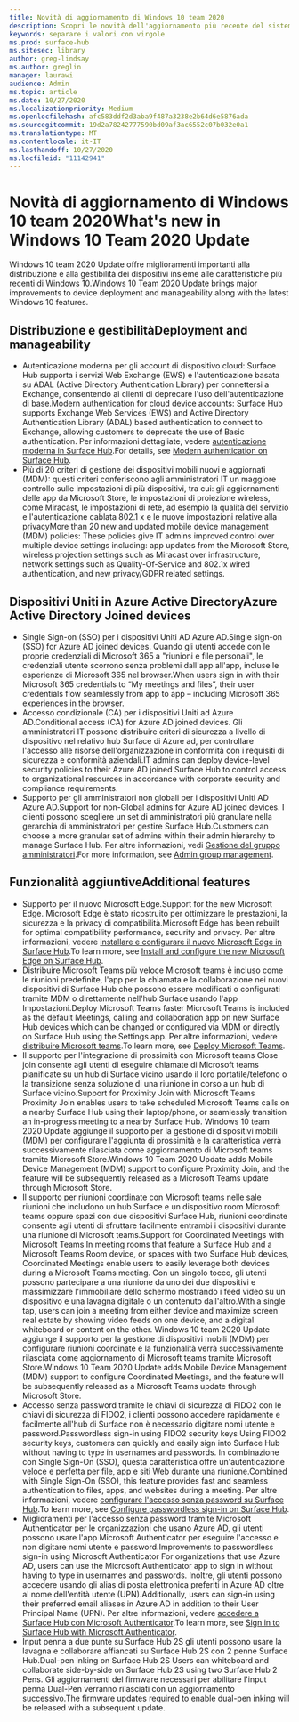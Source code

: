 ```yaml
---
title: Novità di aggiornamento di Windows 10 team 2020
description: Scopri le novità dell'aggiornamento più recente del sistema operativo Surface Hub, Windows 10 team 2020 Update.
keywords: separare i valori con virgole
ms.prod: surface-hub
ms.sitesec: library
author: greg-lindsay
ms.author: greglin
manager: laurawi
audience: Admin
ms.topic: article
ms.date: 10/27/2020
ms.localizationpriority: Medium
ms.openlocfilehash: afc583ddf2d3aba9f487a3238e2b64d6e5876ada
ms.sourcegitcommit: 19d2a78242777590bd09af3ac6552c07b032e0a1
ms.translationtype: MT
ms.contentlocale: it-IT
ms.lasthandoff: 10/27/2020
ms.locfileid: "11142941"
---
```

# <span data-ttu-id="84704-104">Novità di aggiornamento di Windows 10 team 2020</span><span class="sxs-lookup"><span data-stu-id="84704-104">What's new in Windows 10 Team 2020 Update</span></span>

<span data-ttu-id="84704-105">Windows 10 team 2020 Update offre miglioramenti importanti alla distribuzione e alla gestibilità dei dispositivi insieme alle caratteristiche più recenti di Windows 10.</span><span class="sxs-lookup"><span data-stu-id="84704-105">Windows 10 Team 2020 Update brings major improvements to device deployment and manageability along with the latest Windows 10 features.</span></span>

##  <span data-ttu-id="84704-106">Distribuzione e gestibilità</span><span class="sxs-lookup"><span data-stu-id="84704-106">Deployment and manageability</span></span>

- <span data-ttu-id="84704-107">Autenticazione moderna per gli account di dispositivo cloud: Surface Hub supporta i servizi Web Exchange (EWS) e l'autenticazione basata su ADAL (Active Directory Authentication Library) per connettersi a Exchange, consentendo ai clienti di deprecare l'uso dell'autenticazione di base.</span><span class="sxs-lookup"><span data-stu-id="84704-107">Modern authentication for cloud device accounts: Surface Hub supports Exchange Web Services (EWS) and Active Directory Authentication Library (ADAL) based authentication to connect to Exchange, allowing customers to deprecate the use of Basic authentication.</span></span> <span data-ttu-id="84704-108">Per informazioni dettagliate, vedere [autenticazione moderna in Surface Hub](https://docs.microsoft.com/surface-hub/surface-hub-modern-auth).</span><span class="sxs-lookup"><span data-stu-id="84704-108">For details, see [Modern authentication on Surface Hub](https://docs.microsoft.com/surface-hub/surface-hub-modern-auth).</span></span>
- <span data-ttu-id="84704-109">Più di 20 criteri di gestione dei dispositivi mobili nuovi e aggiornati (MDM): questi criteri conferiscono agli amministratori IT un maggiore controllo sulle impostazioni di più dispositivi, tra cui: gli aggiornamenti delle app da Microsoft Store, le impostazioni di proiezione wireless, come Miracast, le impostazioni di rete, ad esempio la qualità del servizio e l'autenticazione cablata 802.1 x e le nuove impostazioni relative alla privacy</span><span class="sxs-lookup"><span data-stu-id="84704-109">More than 20 new and updated mobile device management (MDM) policies:       These policies give IT admins improved control over multiple device settings including: app updates from the Microsoft Store, wireless projection settings such as Miracast over infrastructure, network settings such as Quality-Of-Service and 802.1x wired authentication, and new privacy/GDPR related settings.</span></span>

##  <span data-ttu-id="84704-110">Dispositivi Uniti in Azure Active Directory</span><span class="sxs-lookup"><span data-stu-id="84704-110">Azure Active Directory Joined devices</span></span>

- <span data-ttu-id="84704-111">Single Sign-on (SSO) per i dispositivi Uniti AD Azure AD.</span><span class="sxs-lookup"><span data-stu-id="84704-111">Single sign-on (SSO) for Azure AD joined devices.</span></span> <span data-ttu-id="84704-112">Quando gli utenti accede con le proprie credenziali di Microsoft 365 a "riunioni e file personali", le credenziali utente scorrono senza problemi dall'app all'app, incluse le esperienze di Microsoft 365 nel browser.</span><span class="sxs-lookup"><span data-stu-id="84704-112">When users sign in with their Microsoft 365 credentials to “My meetings and files”, their user credentials flow seamlessly from app to app – including Microsoft 365 experiences in the browser.</span></span>
- <span data-ttu-id="84704-113">Accesso condizionale (CA) per i dispositivi Uniti ad Azure AD.</span><span class="sxs-lookup"><span data-stu-id="84704-113">Conditional access (CA) for Azure AD joined devices.</span></span>        <span data-ttu-id="84704-114">Gli amministratori IT possono distribuire criteri di sicurezza a livello di dispositivo nel relativo hub Surface di Azure ad, per controllare l'accesso alle risorse dell'organizzazione in conformità con i requisiti di sicurezza e conformità aziendali.</span><span class="sxs-lookup"><span data-stu-id="84704-114">IT admins can deploy device-level security policies to their Azure AD joined Surface Hub to control access to organizational resources in accordance with corporate security and compliance requirements.</span></span>
- <span data-ttu-id="84704-115">Supporto per gli amministratori non globali per i dispositivi Uniti AD Azure AD.</span><span class="sxs-lookup"><span data-stu-id="84704-115">Support for non-Global admins for Azure AD joined devices.</span></span>        <span data-ttu-id="84704-116">I clienti possono scegliere un set di amministratori più granulare nella gerarchia di amministratori per gestire Surface Hub.</span><span class="sxs-lookup"><span data-stu-id="84704-116">Customers can choose a more granular set of admins within their admin hierarchy to manage Surface Hub.</span></span> <span data-ttu-id="84704-117">Per altre informazioni, vedi [Gestione del gruppo amministratori](https://docs.microsoft.com/surface-hub/admin-group-management-for-surface-hub).</span><span class="sxs-lookup"><span data-stu-id="84704-117">For more information, see [Admin group management](https://docs.microsoft.com/surface-hub/admin-group-management-for-surface-hub).</span></span>


## <span data-ttu-id="84704-118">Funzionalità aggiuntive</span><span class="sxs-lookup"><span data-stu-id="84704-118">Additional features</span></span>


- <span data-ttu-id="84704-119">Supporto per il nuovo Microsoft Edge.</span><span class="sxs-lookup"><span data-stu-id="84704-119">Support for the new Microsoft Edge.</span></span> <span data-ttu-id="84704-120">Microsoft Edge è stato ricostruito per ottimizzare le prestazioni, la sicurezza e la privacy di compatibilità.</span><span class="sxs-lookup"><span data-stu-id="84704-120">Microsoft Edge has been rebuilt for optimal compatibility performance, security and privacy.</span></span> <span data-ttu-id="84704-121">Per altre informazioni, vedere [installare e configurare il nuovo Microsoft Edge in Surface Hub](https://docs.microsoft.com/surface-hub/surface-hub-install-chromium-edge).</span><span class="sxs-lookup"><span data-stu-id="84704-121">To learn more, see [Install and configure the new Microsoft Edge on Surface Hub](https://docs.microsoft.com/surface-hub/surface-hub-install-chromium-edge).</span></span>
- <span data-ttu-id="84704-122">Distribuire Microsoft Teams più veloce Microsoft teams è incluso come le riunioni predefinite, l'app per la chiamata e la collaborazione nei nuovi dispositivi di Surface Hub che possono essere modificati o configurati tramite MDM o direttamente nell'hub Surface usando l'app Impostazioni.</span><span class="sxs-lookup"><span data-stu-id="84704-122">Deploy Microsoft Teams faster           Microsoft Teams is included as the default Meetings, calling and collaboration app on new Surface Hub devices which can be changed or configured via MDM or directly on Surface Hub using the Settings app.</span></span> <span data-ttu-id="84704-123">Per altre informazioni, vedere [distribuire Microsoft teams](https://docs.microsoft.com/MicrosoftTeams/teams-surface-hub).</span><span class="sxs-lookup"><span data-stu-id="84704-123">To learn more, see [Deploy Microsoft Teams](https://docs.microsoft.com/MicrosoftTeams/teams-surface-hub).</span></span>
- <span data-ttu-id="84704-124">Il supporto per l'integrazione di prossimità con Microsoft teams Close join consente agli utenti di eseguire chiamate di Microsoft teams pianificate su un hub di Surface vicino usando il loro portatile/telefono o la transizione senza soluzione di una riunione in corso a un hub di Surface vicino.</span><span class="sxs-lookup"><span data-stu-id="84704-124">Support for Proximity Join with Microsoft Teams  Proximity Join enables users to take scheduled Microsoft Teams calls on a nearby Surface Hub using their laptop/phone, or seamlessly transition an in-progress meeting to a nearby Surface Hub.</span></span> <span data-ttu-id="84704-125">Windows 10 team 2020 Update aggiunge il supporto per la gestione di dispositivi mobili (MDM) per configurare l'aggiunta di prossimità e la caratteristica verrà successivamente rilasciata come aggiornamento di Microsoft teams tramite Microsoft Store.</span><span class="sxs-lookup"><span data-stu-id="84704-125">Windows 10 Team 2020 Update adds Mobile Device Management (MDM) support to configure Proximity Join, and the feature will be subsequently released as a Microsoft Teams update through Microsoft Store.</span></span>
- <span data-ttu-id="84704-126">Il supporto per riunioni coordinate con Microsoft teams nelle sale riunioni che includono un hub Surface e un dispositivo room Microsoft teams oppure spazi con due dispositivi Surface Hub, riunioni coordinate consente agli utenti di sfruttare facilmente entrambi i dispositivi durante una riunione di Microsoft teams.</span><span class="sxs-lookup"><span data-stu-id="84704-126">Support for Coordinated Meetings with Microsoft Teams In meeting rooms that feature a Surface Hub and a Microsoft Teams Room device, or spaces with two Surface Hub devices, Coordinated Meetings enable users to easily leverage both devices during a Microsoft Teams meeting.</span></span> <span data-ttu-id="84704-127">Con un singolo tocco, gli utenti possono partecipare a una riunione da uno dei due dispositivi e massimizzare l'immobiliare dello schermo mostrando i feed video su un dispositivo e una lavagna digitale o un contenuto dall'altro.</span><span class="sxs-lookup"><span data-stu-id="84704-127">With a single tap, users can join a meeting from either device and maximize screen real estate by showing video feeds on one device, and a digital whiteboard or content on the other.</span></span> <span data-ttu-id="84704-128">Windows 10 team 2020 Update aggiunge il supporto per la gestione di dispositivi mobili (MDM) per configurare riunioni coordinate e la funzionalità verrà successivamente rilasciata come aggiornamento di Microsoft teams tramite Microsoft Store.</span><span class="sxs-lookup"><span data-stu-id="84704-128">Windows 10 Team 2020 Update adds Mobile Device Management (MDM) support to configure Coordinated Meetings, and the feature will be subsequently released as a Microsoft Teams update through Microsoft Store.</span></span>
- <span data-ttu-id="84704-129">Accesso senza password tramite le chiavi di sicurezza di FIDO2 con le chiavi di sicurezza di FIDO2, i clienti possono accedere rapidamente e facilmente all'hub di Surface non è necessario digitare nomi utente e password.</span><span class="sxs-lookup"><span data-stu-id="84704-129">Passwordless sign-in using FIDO2 security keys      Using FIDO2 security keys, customers can quickly and easily sign into Surface Hub without having to type in usernames and passwords.</span></span> <span data-ttu-id="84704-130">In combinazione con Single Sign-On (SSO), questa caratteristica offre un'autenticazione veloce e perfetta per file, app e siti Web durante una riunione.</span><span class="sxs-lookup"><span data-stu-id="84704-130">Combined with Single Sign-On (SSO), this feature provides fast and seamless authentication to files, apps, and websites during a meeting.</span></span> <span data-ttu-id="84704-131">Per altre informazioni, vedere [configurare l'accesso senza password su Surface Hub](https://docs.microsoft.com/surface-hub/surface-hub-2s-phone-authenticate).</span><span class="sxs-lookup"><span data-stu-id="84704-131">To learn more, see [Configure passwordless sign-in on Surface Hub](https://docs.microsoft.com/surface-hub/surface-hub-2s-phone-authenticate).</span></span>
- <span data-ttu-id="84704-132">Miglioramenti per l'accesso senza password tramite Microsoft Authenticator per le organizzazioni che usano Azure AD, gli utenti possono usare l'app Microsoft Authenticator per eseguire l'accesso e non digitare nomi utente e password.</span><span class="sxs-lookup"><span data-stu-id="84704-132">Improvements to passwordless sign-in using Microsoft Authenticator     For organizations that use Azure AD, users can use the Microsoft Authenticator app to sign in without having to type in usernames and passwords.</span></span> <span data-ttu-id="84704-133">Inoltre, gli utenti possono accedere usando gli alias di posta elettronica preferiti in Azure AD oltre al nome dell'entità utente (UPN).</span><span class="sxs-lookup"><span data-stu-id="84704-133">Additionally, users can sign-in using their preferred email aliases in Azure AD in addition to their User Principal Name (UPN).</span></span> <span data-ttu-id="84704-134">Per altre informazioni, vedere [accedere a Surface Hub con Microsoft Authenticator](https://docs.microsoft.com/surface-hub/surface-hub-authenticator-app).</span><span class="sxs-lookup"><span data-stu-id="84704-134">To learn more, see [Sign in to Surface Hub with Microsoft Authenticator](https://docs.microsoft.com/surface-hub/surface-hub-authenticator-app).</span></span>
- <span data-ttu-id="84704-135">Input penna a due punte su Surface Hub 2S gli utenti possono usare la lavagna e collaborare affiancati su Surface Hub 2S con 2 penne Surface Hub.</span><span class="sxs-lookup"><span data-stu-id="84704-135">Dual-pen inking on Surface Hub 2S   Users can whiteboard and collaborate side-by-side on Surface Hub 2S using two Surface Hub 2 Pens.</span></span> <span data-ttu-id="84704-136">Gli aggiornamenti del firmware necessari per abilitare l'input penna Dual-Pen verranno rilasciati con un aggiornamento successivo.</span><span class="sxs-lookup"><span data-stu-id="84704-136">The firmware updates required to enable dual-pen inking will be released with a subsequent update.</span></span>

 
 
 

